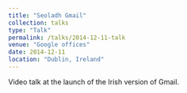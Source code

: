 ```yaml
---
title: "Seoladh Gmail"
collection: talks
type: "Talk"
permalink: /talks/2014-12-11-talk
venue: "Google offices"
date: 2014-12-11
location: "Dublin, Ireland"
---
```


Video talk at the launch of the Irish version of Gmail.
